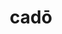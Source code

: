 ---
title: cadō
meaning: to fall
ch: [three, mt, mt1thru4]
pos: verb
inf: cadere
secondppstem: cad
infend: ere
conjugation: third
derivatives: decadent, cadence, cascade
sixms: C
six: y
---